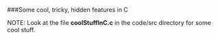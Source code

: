 ###Some cool, tricky, hidden features in C

NOTE: Look at the file **coolStuffInC.c** in the code/src directory for some cool stuff.
